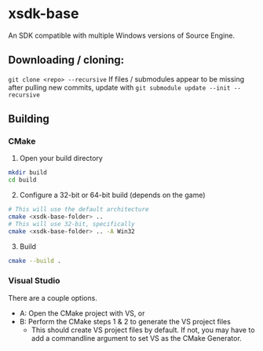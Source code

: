 # xsdk-base
An SDK compatible with multiple Windows versions of Source Engine.

## Downloading / cloning:

`git clone <repo> --recursive`
If files / submodules appear to be missing after pulling new commits, update with `git submodule update --init --recursive`

## Building

### CMake
1. Open your build directory
```sh
mkdir build
cd build
```
2. Configure a 32-bit or 64-bit build (depends on the game)
```sh
# This will use the default architecture
cmake <xsdk-base-folder> ..
# This will use 32-bit, specifically
cmake <xsdk-base-folder> .. -A Win32
```
3. Build
```sh
cmake --build .
```

### Visual Studio
There are a couple options.
- A: Open the CMake project with VS, or
- B: Perform the CMake steps 1 & 2 to generate the VS project files
    - This should create VS project files by default. If not, you may have to add a commandline argument to set VS as the CMake Generator.
